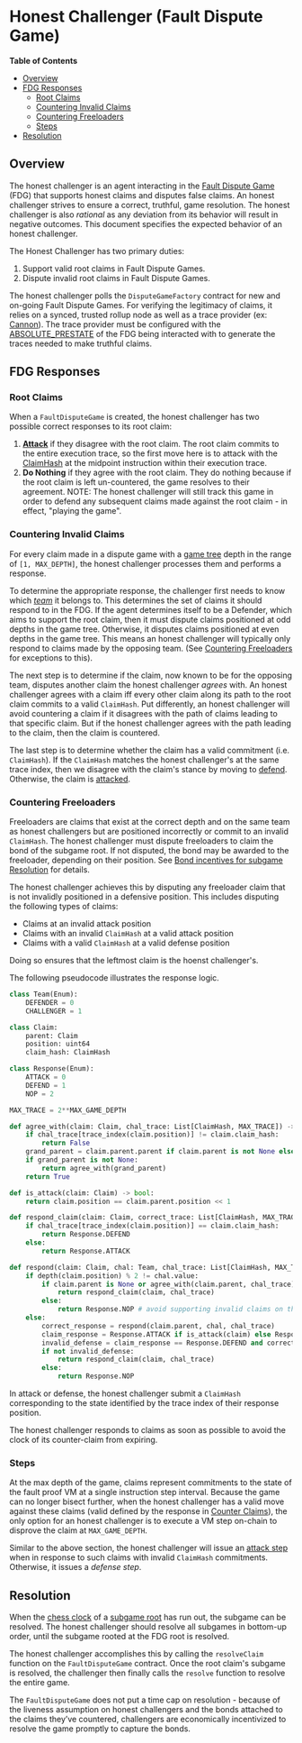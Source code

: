 # Honest Challenger (Fault Dispute Game)

<!-- START doctoc generated TOC please keep comment here to allow auto update -->
<!-- DON'T EDIT THIS SECTION, INSTEAD RE-RUN doctoc TO UPDATE -->
**Table of Contents**

- [Overview](#overview)
- [FDG Responses](#fdg-responses)
  - [Root Claims](#root-claims)
  - [Countering Invalid Claims](#countering-invalid-claims)
  - [Countering Freeloaders](#countering-freeloaders)
  - [Steps](#steps)
- [Resolution](#resolution)

<!-- END doctoc generated TOC please keep comment here to allow auto update -->

## Overview

The honest challenger is an agent interacting in the [Fault Dispute Game](fault-dispute-game.md)
(FDG) that supports honest claims and disputes false claims.
An honest challenger strives to ensure a correct, truthful, game resolution.
The honest challenger is also _rational_ as any deviation from its behavior will result in
negative outcomes.
This document specifies the expected behavior of an honest challenger.

The Honest Challenger has two primary duties:

1. Support valid root claims in Fault Dispute Games.
2. Dispute invalid root claims in Fault Dispute Games.

The honest challenger polls the `DisputeGameFactory` contract for new and on-going Fault
Dispute Games.
For verifying the legitimacy of claims, it relies on a synced, trusted rollup node
as well as a trace provider (ex: [Cannon](cannon-fault-proof-vm.md)).
The trace provider must be configured with the [ABSOLUTE_PRESTATE](fault-dispute-game.md#execution-trace)
of the FDG being interacted with to generate the traces needed to make truthful claims.

## FDG Responses

### Root Claims

When a `FaultDisputeGame` is created, the honest challenger has two possible correct responses
to its root claim:

1. [**Attack**](fault-dispute-game.md#attack) if they disagree with the root claim.
   The root claim commits to the entire execution trace, so the first move here is to
   attack with the [ClaimHash](fault-dispute-game.md#claims) at the midpoint
   instruction within their execution trace.
2. **Do Nothing** if they agree with the root claim. They do nothing because if the root
   claim is left un-countered, the game resolves to their agreement.
   NOTE: The honest challenger will still track this game in order to defend any subsequent
   claims made against the root claim - in effect, "playing the game".

### Countering Invalid Claims

For every claim made in a dispute game with a [game tree](fault-dispute-game.md#game-tree)
depth in the range of `[1, MAX_DEPTH]`, the honest challenger processes them and performs
a response.

To determine the appropriate response, the challenger first needs to know which
[_team_](fault-dispute-game.md#team-dynamics) it belongs to.
This determines the set of claims it should respond to in the FDG.
If the agent determines itself to be a Defender, which aims to support the root claim,
then it must dispute claims positioned at odd depths in the game tree.
Otherwise, it disputes claims positioned at even depths in the game tree.
This means an honest challenger will typically only respond to claims made by the opposing team.
(See [Countering Freeloaders](#countering-freeloaders) for exceptions to this).

The next step is to determine if the claim, now known to be for the opposing team,
disputes another claim the honest challenger _agrees_ with.
An honest challenger agrees with a claim iff every other claim along its path to the
root claim commits to a valid `ClaimHash`. Put differently, an honest challenger will
avoid countering a claim if it disagrees with the path of claims leading to that
specific claim. But if the honest challenger agrees with the path leading to the claim,
then the claim is countered.

The last step is to determine whether the claim has a valid commitment (i.e. `ClaimHash`).
If the `ClaimHash` matches the honest challenger's at the same trace index, then we
disagree with the claim's stance by moving to [defend](fault-dispute-game.md#defend).
Otherwise, the claim is [attacked](fault-dispute-game.md#attack).

### Countering Freeloaders

Freeloaders are claims that exist at the correct depth and on the same team as honest challengers
but are positioned incorrectly or commit to an invalid `ClaimHash`.
The honest challenger must dispute freeloaders to claim the bond of the subgame root.
If not disputed, the bond may be awarded to the freeloader, depending on their position.
See [Bond incentives for subgame Resolution](./bond-incentives.md) for details.

The honest challenger achieves this by disputing any freeloader claim that is not invalidly positioned
in a defensive position. This includes disputing the following types of claims:

- Claims at an invalid attack position
- Claims with an invalid `ClaimHash` at a valid attack position
- Claims with a valid `ClaimHash` at a valid defense position

Doing so ensures that the leftmost claim is the hoenst challenger's.

The following pseudocode illustrates the response logic.

```python
class Team(Enum):
    DEFENDER = 0
    CHALLENGER = 1

class Claim:
    parent: Claim
    position: uint64
    claim_hash: ClaimHash

class Response(Enum):
    ATTACK = 0
    DEFEND = 1
    NOP = 2

MAX_TRACE = 2**MAX_GAME_DEPTH

def agree_with(claim: Claim, chal_trace: List[ClaimHash, MAX_TRACE]) -> bool:
    if chal_trace[trace_index(claim.position)] != claim.claim_hash:
        return False
    grand_parent = claim.parent.parent if claim.parent is not None else None
    if grand_parent is not None:
        return agree_with(grand_parent)
    return True

def is_attack(claim: Claim) -> bool:
    return claim.position == claim.parent.position << 1

def respond_claim(claim: Claim, correct_trace: List[ClaimHash, MAX_TRACE]) -> Response:
    if chal_trace[trace_index(claim.position)] == claim.claim_hash:
        return Response.DEFEND
    else:
        return Response.ATTACK

def respond(claim: Claim, chal: Team, chal_trace: List[ClaimHash, MAX_TRACE]) -> Response:
    if depth(claim.position) % 2 != chal.value:
        if claim.parent is None or agree_with(claim.parent, chal_trace):
            return respond_claim(claim, chal_trace)
        else:
            return Response.NOP # avoid supporting invalid claims on the same team
    else:
        correct_response = respond(claim.parent, chal, chal_trace)
        claim_response = Response.ATTACK if is_attack(claim) else Response.DEFEND
        invalid_defense = claim_response == Response.DEFEND and correct_response == Respond.ATTACK
        if not invalid_defense:
            return respond_claim(claim, chal_trace)
        else:
            return Response.NOP
```

In attack or defense, the honest challenger submit a `ClaimHash` corresponding to the
state identified by the trace index of their response position.

The honest challenger responds to claims as soon as possible to avoid the clock of its
counter-claim from expiring.

### Steps

At the max depth of the game, claims represent commitments to the state of the fault proof VM
at a single instruction step interval.
Because the game can no longer bisect further, when the honest challenger has a valid move
against these claims (valid defined by the response in [Counter Claims](#counter-claims)),
the only option for an honest challenger is to execute a VM step on-chain to disprove the claim at `MAX_GAME_DEPTH`.

Similar to the above section, the honest challenger will issue an
[attack step](fault-dispute-game.md#step-types) when in response to such claims with
invalid `ClaimHash` commitments. Otherwise, it issues a _defense step_.

## Resolution

When the [chess clock](fault-dispute-game.md#game-clock) of a
[subgame root](fault-dispute-game.md#resolution) has run out, the subgame can be resolved.
The honest challenger should resolve all subgames in bottom-up order, until the subgame
rooted at the FDG root is resolved.

The honest challenger accomplishes this by calling the `resolveClaim` function on the
`FaultDisputeGame` contract. Once the root claim's subgame is resolved,
the challenger then finally calls the `resolve` function to resolve the entire game.

The `FaultDisputeGame` does not put a time cap on resolution - because of the liveness
assumption on honest challengers and the bonds attached to the claims they’ve countered,
challengers are economically incentivized to resolve the game promptly to capture the bonds.
